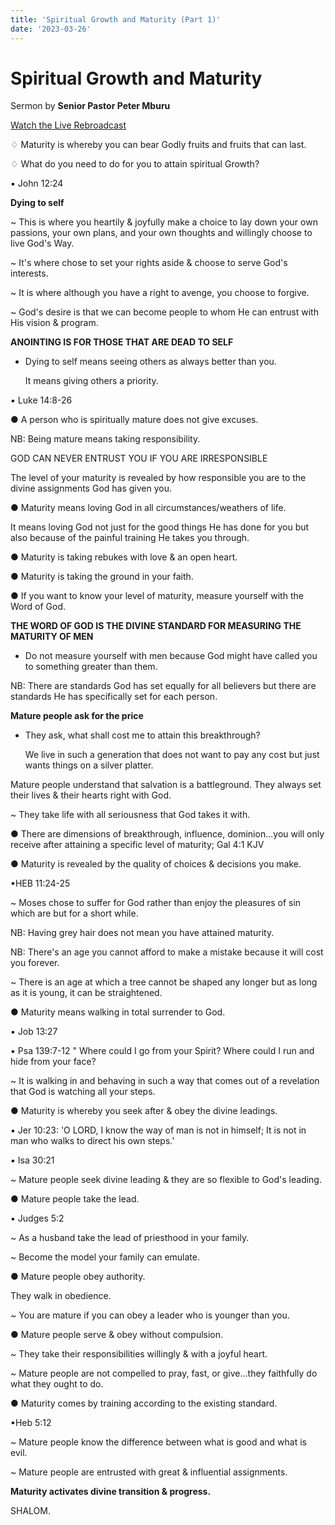 ```yaml
---
title: 'Spiritual Growth and Maturity (Part 1)'
date: '2023-03-26'
---
```


# Spiritual Growth and Maturity


Sermon by **Senior Pastor Peter Mburu**

[Watch the Live Rebroadcast](https://www.youtube.com/watch?v=jqerwNnzFg0&t=7149s)

♢ Maturity is whereby you can bear Godly fruits and fruits that can last.

♢ What do you need to do for you to attain spiritual Growth?

▪ John 12:24

**Dying to self**

~ This is where you heartily & joyfully make a choice to lay down your own passions, your own plans, and your own thoughts and willingly choose to live God's Way.

~ It's where chose to set your rights aside & choose to serve God's interests.

~ It is where although you have a right to avenge, you choose to forgive.

~ God's desire is that we can become people to whom He can entrust with His vision & program.

**ANOINTING IS FOR THOSE THAT ARE DEAD TO SELF**

- Dying to self means seeing others as always better than you.

	It means giving others a priority.

  
▪ Luke 14:8-26

● A person who is spiritually mature does not give excuses.

 NB: Being mature means taking responsibility.

GOD CAN NEVER ENTRUST YOU IF YOU ARE IRRESPONSIBLE

 The level of your maturity is revealed by how responsible you are to the divine assignments God has given you.

  

● Maturity means loving God in all circumstances/weathers of life.

It means loving God not just for the good things He has done for you but also because of the painful training He takes you through.

● Maturity is taking rebukes with love & an open heart.

● Maturity is taking the ground in your faith.

● If you want to know your level of maturity, measure yourself with the Word of God.

  
**THE WORD OF GOD IS THE DIVINE STANDARD FOR MEASURING THE MATURITY OF MEN**

- Do not measure yourself with men because God might have called you to something greater than them.

NB: There are standards God has set equally for all believers but there are standards He has specifically set for each person.

  

**Mature people ask for the price**

- They ask, what shall cost me to attain this breakthrough?

	 We live in such a generation that does not want to pay any cost but just wants things on a silver platter.
     
Mature people understand that salvation is a battleground.
They always set their lives & their hearts right with God.

~ They take life with all seriousness that God takes it with.

  

● There are dimensions of breakthrough, influence, dominion...you will only receive after attaining a specific level of maturity; Gal 4:1 KJV

  

● Maturity is revealed by the quality of choices & decisions you make.

▪HEB 11:24-25

~ Moses chose to suffer for God rather than enjoy the pleasures of sin which are but for a short while.

  

NB: Having grey hair does not mean you have attained maturity.

  

NB: There's an age you cannot afford to make a mistake because it will cost you forever.

~ There is an age at which a tree cannot be shaped any longer but as long as it is young, it can be straightened.

  

● Maturity means walking in total surrender to God.

▪ Job 13:27

▪ Psa 139:7-12 " Where could I go from your Spirit? Where could I run and hide from your face?

~ It is walking in and behaving in such a way that comes out of a revelation that God is watching all your steps.

  

● Maturity is whereby you seek after & obey the divine leadings.

▪ Jer 10:23: 'O LORD, I know the way of man is not in himself; It is not in man who walks to direct his own steps.'

▪ Isa 30:21

~ Mature people seek divine leading & they are so flexible to God's leading.

  

● Mature people take the lead.

▪ Judges 5:2

~ As a husband take the lead of priesthood in your family.

~ Become the model your family can emulate.

  

● Mature people obey authority.

They walk in obedience.

~ You are mature if you can obey a leader who is younger than you.

  

● Mature people serve & obey without compulsion.

~ They take their responsibilities willingly & with a joyful heart.

~ Mature people are not compelled to pray, fast, or give...they faithfully do what they ought to do.

  

● Maturity comes by training according to the existing standard.

▪Heb 5:12

~ Mature people know the difference between what is good and what is evil.

~ Mature people are entrusted with great & influential assignments.

  

**Maturity activates divine transition & progress.**

SHALOM.